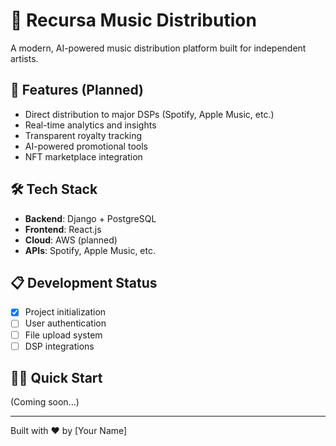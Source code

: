 # 🎵 Recursa Music Distribution

A modern, AI-powered music distribution platform built for independent artists.

## 🚀 Features (Planned)

- Direct distribution to major DSPs (Spotify, Apple Music, etc.)
- Real-time analytics and insights
- Transparent royalty tracking
- AI-powered promotional tools
- NFT marketplace integration

## 🛠 Tech Stack

- **Backend**: Django + PostgreSQL
- **Frontend**: React.js
- **Cloud**: AWS (planned)
- **APIs**: Spotify, Apple Music, etc.

## 📋 Development Status

- [x] Project initialization
- [ ] User authentication
- [ ] File upload system
- [ ] DSP integrations

## 🏃‍♂️ Quick Start

(Coming soon...)

---

Built with ❤️ by [Your Name]
